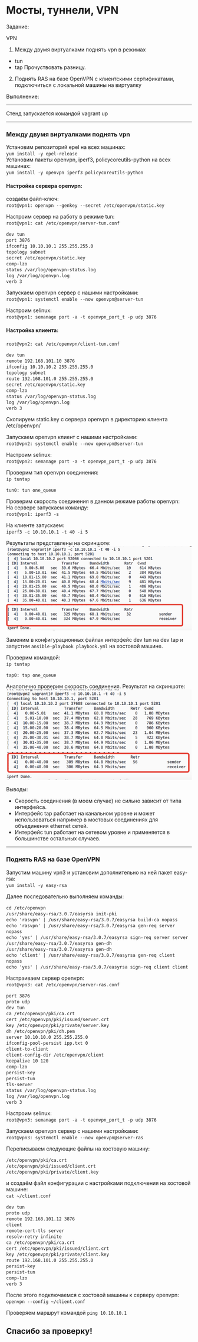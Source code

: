 # Мосты, туннели, VPN

Задание:

VPN

1.  Между двумя виртуалками поднять vpn в режимах

-   tun
-   tap
    Прочуствовать разницу.

2.  Поднять RAS на базе OpenVPN с клиентскими сертификатами, подключиться с локальной машины на виртуалку

Выполнение:


* * *

Стенд запускается командой vagrant up

* * *

### Между двумя виртуалками поднять vpn

Установим репозиторий epel на всех машинах:  
`yum install -y epel-release`  
Установим пакеты openvpn, iperf3, policycoreutils-python на всех машинах:  
`yum install -y openvpn iperf3 policycoreutils-python`  

#### Настройка сервера openvpn:

создаём файл-ключ:  
`root@vpn1: openvpn --genkey --secret /etc/openvpn/static.key`  

Настроим сервер на работу в режиме tun:  
`root@vpn1: cat /etc/openvpn/server-tun.conf`  

    dev tun
    port 3876
    ifconfig 10.10.10.1 255.255.255.0
    topology subnet
    secret /etc/openvpn/static.key
    comp-lzo
    status /var/log/openvpn-status.log
    log /var/log/openvpn.log
    verb 3

Запускаем openvpn сервер с нашими настройками:  
`root@vpn1: systemctl enable --now openvpn@server-tun`  

Настроим selinux:  
`root@vpn1: semanage port -a -t openvpn_port_t -p udp 3876`

#### Настройка клиента:

`root@vpn2: cat /etc/openvpn/client-tun.conf`  

    dev tun
    remote 192.168.101.10 3876
    ifconfig 10.10.10.2 255.255.255.0
    topology subnet
    route 192.168.101.0 255.255.255.0
    secret /etc/openvpn/static.key
    comp-lzo
    status /var/log/openvpn-status.log
    log /var/log/openvpn.log
    verb 3

Скопируем static.key с сервера openvpn в директорию клиента /etc/openvpn/

Запускаем openvpn клиент с нашими настройками:  
`root@vpn2: systemctl enable --now openvpn@server-tun`

Настроим selinux:  
`root@vpn2: semanage port -a -t openvpn_port_t -p udp 3876`

Проверим тип openvpn соединения:  
`ip tuntap`  

    tun0: tun one_queue

Проверим скорость соединения в данном режиме работы openvpn:  
На сервере запускаем команду:  
`root@vpn1: iperf3 -s`

На клиенте запускаем:  
`iperf3 -c 10.10.10.1 -t 40 -i 5`

Результаты представлены на скриншоте:  
![Скриншот скорости tun](./files/01.png)

Заменим в конфигурационных файлах интерфейс dev tun на dev tap и запустим `ansible-playbook playbook.yml` на хостовой машине.

Проверим командой:  
`ip tuntap`

    tap0: tap one_queue

Аналогично проверим скорость соединения. Результат на скриншоте:  
![Скриншот скорости tun](./files/02.png)

Выводы:

-   Скорость соединения (в моем случае) не сильно зависит от типа интерфейса.
-   Интерфейс tap работает на канальном уровне и может использоваться например в мостовых соединениях для объединения ethernet сетей.
-   Интерфейс tun работает на сетевом уровне и применяется в большинстве остальных случаев.

* * *

### Поднять RAS на базе OpenVPN

Запустим машину vpn3 и установим дополнительно на ней пакет easy-rsa:  
`yum install -y easy-rsa`

Далее последовательно выполняем команды:  

    cd /etc/openvpn
    /usr/share/easy-rsa/3.0.7/easyrsa init-pki
    echo 'rasvpn' | /usr/share/easy-rsa/3.0.7/easyrsa build-ca nopass
    echo 'rasvpn' | /usr/share/easy-rsa/3.0.7/easyrsa gen-req server nopass
    echo 'yes' | /usr/share/easy-rsa/3.0.7/easyrsa sign-req server server
    /usr/share/easy-rsa/3.0.7/easyrsa gen-dh
    /usr/share/easy-rsa/3.0.7/easyrsa gen-dh
    echo 'client' | /usr/share/easy-rsa/3.0.7/easyrsa gen-req client nopass
    echo 'yes' | /usr/share/easy-rsa/3.0.7/easyrsa sign-req client client

Настраиваем сервер openvpn:  
`root@vpn3: cat /etc/openvpn/server-ras.conf`

    port 3876
    proto udp
    dev tun
    ca /etc/openvpn/pki/ca.crt
    cert /etc/openvpn/pki/issued/server.crt
    key /etc/openvpn/pki/private/server.key
    dh /etc/openvpn/pki/dh.pem
    server 10.10.10.0 255.255.255.0
    ifconfig-pool-persist ipp.txt 0
    client-to-client
    client-config-dir /etc/openvpn/client
    keepalive 10 120
    comp-lzo
    persist-key
    persist-tun
    tls-server
    status /var/log/openvpn-status.log
    log /var/log/openvpn.log
    verb 3

Настроим selinux:  
`root@vpn3: semanage port -a -t openvpn_port_t -p udp 3876`

Запускаем openvpn сервер с нашими настройками:  
`root@vpn3: systemctl enable --now openvpn@server-ras`

Переписываем следующие файлы на хостовую машину:

    /etc/openvpn/pki/ca.crt
    /etc/openvpn/pki/issued/client.crt
    /etc/openvpn/pki/private/client.key

и создаём файл конфигурации с настройками подключения на хостовой машине:  
`cat ~/client.conf`

    dev tun
    proto udp
    remote 192.168.101.12 3876
    client
    remote-cert-tls server
    resolv-retry infinite
    ca /etc/openvpn/pki/ca.crt
    cert /etc/openvpn/pki/issued/client.crt
    key /etc/openvpn/pki/private/client.key
    route 192.168.101.0 255.255.255.0
    persist-key
    persist-tun
    comp-lzo
    verb 3

После этого подключаемся с хостовой машины к серверу openvpn:  
`openvpn --config ~/client.conf`

Проверяем маршрут командой `ping 10.10.10.1`

## Спасибо за проверку!
